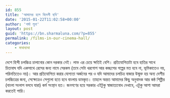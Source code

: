 ```yaml
---
id: 855
title: 'আমাদের হলে বিদেশী ছবি'
date: '2015-01-22T11:02:58+00:00'
author: 'শর্মা লুনা'
layout: post
guid: 'https://bn.sharmaluna.com/?p=855'
permalink: /films-in-our-cinema-hall/
categories:
    - মাথাব্যাথা
---
```


দেশে হিন্দী চলচ্চিত্র চালানোর কোন দরকার নেই। লাভ এর চেয়ে ক্ষতিই বেশি। প্রতিযোগিতাটা হবে হাতির সাথে চিতাবাঘ যদি একসাথে রেসের জন্য নামে সেরকম (তবে সেটা খরগোশ আর কচ্ছপের গল্পের মত হবে না, ভূমিকাতেও নয়, পরিনতিতেও নয়)। আর প্রতিযোগিতা করার যোগ্যতা অর্জনের পর ও যদি আমাদের চলচিত্র বাজার উন্মুক্ত হয় অন্য দেশীয় চলচ্চিত্রের জন্য, সেক্ষেত্রেও সেগুলো হতে হবে বাংলায় ডাবকৃত। তাহলে অন্তত আমাদের কিছু অনুবাদক আর কন্ঠ শিল্পীর (বাংলা সংলাপ বলবে যারা) কর্ম সংস্থান হত। জনগণের হয়ে সরকার এইটুকু স্বাজাত্যবোধ দেখাবে, এটুকু আশা আমরা করতেই পারি।